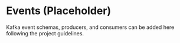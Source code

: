 # Events (Placeholder)

Kafka event schemas, producers, and consumers can be added here following the project guidelines.
